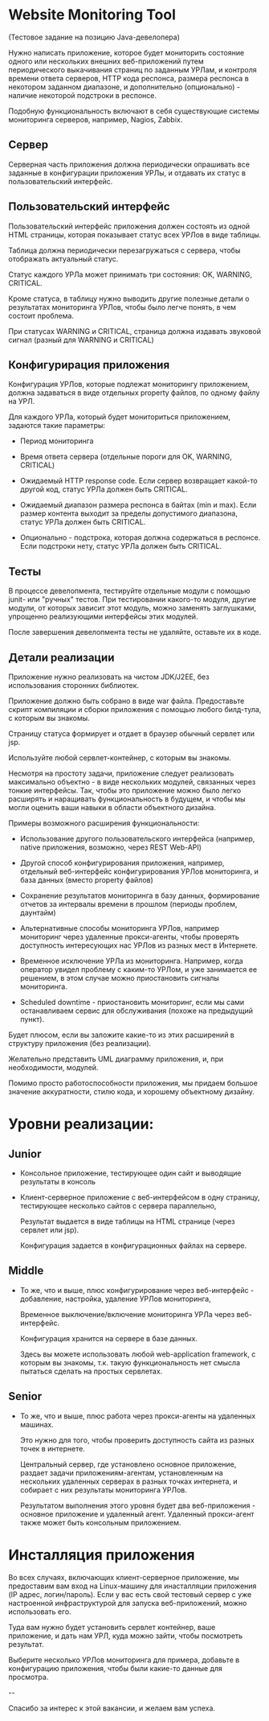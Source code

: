 Website Monitoring Tool
=======================

(Тестовое задание на позицию Java-девелопера)

Нужно написать приложение, которое будет мониторить состояние
одного или нескольких внешних веб-приложений путем периодического выкачивания
страниц по заданным УРЛам, и контроля времени ответа серверов, HTTP кода респонса,
размера респонса в некотором заданном диапазоне, и дополнительно (опционально) -
наличие некоторой подстроки в респонсе.

Подобную функциональность включают в себя существующие системы мониторинга серверов,
например, Nagios, Zabbix.

Сервер
------

Серверная часть приложения должна периодически опрашивать все заданные в конфигурации
приложения УРЛы, и отдавать их статус в пользовательский интерфейс.

Пользовательский интерфейс
--------------------------

Пользовательский интерфейс приложения должен состоять из одной HTML страницы,
которая показывает статус всех УРЛов в виде таблицы.

Таблица должна периодически перезагружаться с сервера,
чтобы отображать актуальный статус.

Статус каждого УРЛа может принимать три состояния: OK, WARNING, CRITICAL.

Кроме статуса, в таблицу нужно выводить другие полезные детали о результатах мониторинга УРЛов,
чтобы было легче понять, в чем состоит проблема.  

При статусах WARNING и CRITICAL, страница должна издавать звуковой сигнал
(разный для WARNING и CRITICAL)

Конфигурирация приложения
-------------------------

Конфигурация УРЛов, которые подлежат мониторингу приложением, должна задаваться в виде
отдельных property файлов, по одному файлу на УРЛ.

Для каждого УРЛа, который будет мониториться приложением, задаются такие параметры:

* Период мониторинга

* Время ответа сервера (отдельные пороги для OK, WARNING, CRITICAL)

* Ожидаемый HTTP response code.
  Если сервер возвращает какой-то другой код, статус УРЛа должен быть CRITICAL.

* Ожидаемый диапазон размера респонса в байтах (min и max).
  Если размер контента выходит за пределы допустимого диапазона, статус УРЛа
  должен быть CRITICAL.

* Опционально - подстрока, которая должна содержаться в респонсе.
  Если подстроки нету, статус УРЛа должен быть CRITICAL.

Тесты
-----

В процессе девелопмента, тестируйте отдельные модули с помощью junit- или "ручных"
тестов. При тестировании какого-то модуля, другие модули, от которых зависит этот модуль,
можно заменять заглушками, упрощенно реализующими интерфейсы этих модулей.

После завершения девелопмента тесты не удаляйте, оставьте их в коде.

Детали реализации
-----------------

Приложение нужно реализовать на чистом JDK/J2EE, без использования сторонних библиотек.

Приложение должно быть собрано в виде war файла.
Предоставьте скрипт компиляции и сборки приложения с помощью любого билд-тула,
с которым вы знакомы.

Страницу статуса формирует и отдает в браузер обычный сервлет или jsp.

Используйте любой сервлет-контейнер, с которым вы знакомы.

Несмотря на простоту задачи, приложение следует реализовать максимально объектно -
в виде нескольких модулей, связанных через тонкие интерфейсы. Так, чтобы это приложение
можно было легко расширять и наращивать функциональность в будущем, и чтобы мы могли
оценить ваши навыки в области объектного дизайна.

Примеры возможного расширения функциональности:

* Использование другого пользовательского интерфейса
  (например, native приложения, возможно, через REST Web-API)

* Другой способ конфигурирования приложения, например, отдельный веб-интерфейс конфигурирования
  УРЛов мониторинга, и база данных (вместо property файлов)

* Сохранение результатов мониторинга в базу данных, формирование отчетов за интервалы времени в прошлом
  (периоды проблем, даунтайм)

* Альтернативные способы мониторинга УРЛов, например мониторинг через удаленные прокси-агенты,
  чтобы проверять доступность интересующих нас УРЛов из разных мест в Интернете.

* Временное исключение УРЛа из мониторинга. Например, когда оператор увидел проблему с каким-то УРЛом,
  и уже занимается ее решением, в этом случае можно приостановить сигналы мониторинга.

* Scheduled downtime - приостановить мониторинг, если мы сами останавливаем
  сервис для обслуживания (похоже на предыдущий пункт).

Будет плюсом, если вы заложите какие-то из этих расширений в структуру приложения (без реализации).

Желательно представить UML диаграмму приложения, и, при необходимости, модулей.

Помимо просто работоспособности приложения, мы придаем большое значение аккуратности, стилю кода, 
и хорошему объектному дизайну.


Уровни реализации:
==================

Junior
------

* Консольное приложение, тестирующее один сайт и выводящие результаты в консоль

* Клиент-серверное приложение с веб-интерфейсом в одну страницу,
  тестирующее несколько сайтов с сервера параллельно,

  Результат выдается в виде таблицы на HTML странице (через сервлет или jsp).

  Конфигурация задается в конфигурационных файлах на сервере.


Middle
------

* То же, что и выше, плюс конфигурирование через веб-интерфейс -
  добавление, настройка, удаление УРЛов мониторинга,

  Временное выключение/включение мониторинга УРЛа через веб-интерфейс.

  Конфигурация хранится на сервере в базе данных.

  Здесь вы можете использовать любой web-application framework, с которым вы знакомы,
  т.к. такую функциональность нет смысла пытаться сделать на простых сервлетах.

Senior
------

* То же, что и выше, плюс работа через прокси-агенты на удаленных машинах.

  Это нужно для того, чтобы проверить доступность сайта из разных точек в интернете.

  Центральный сервер, где установлено основное приложение, раздает задачи приложениям-агентам,
  установленным на нескольких удаленных серверах в разных точках интернета, и собирает
  с них результаты мониторинга УРЛов.

  Результатом выполнения этого уровня будет два веб-приложения - основное приложение
  и удаленный агент. Удаленный прокси-агент также может быть консольным приложением.


Инсталляция приложения
======================

Во всех случаях, включающих клиент-серверное приложение, мы предоставим вам вход на Linux-машину
для инасталляции приложения (IP адрес, логин/пароль). Если у вас есть свой тестовый сервер
с уже настроенной инфраструктурой для запуска веб-приложений, можно использовать его.

Туда вам нужно будет установить сервлет контейнер, ваше приложение, и дать нам УРЛ, куда можно
зайти, чтобы посмотреть результат.

Выберите несколько УРЛов мониторинга для примера, добавьте в конфигурацию
приложения, чтобы были какие-то данные для просмотра.


--

Спасибо за интерес к этой вакансии, и желаем вам успеха.

